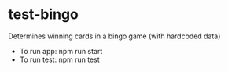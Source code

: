 # test-bingo
Determines winning cards in a bingo game (with hardcoded data)
- To run app: npm run start
- To run test: npm run test
